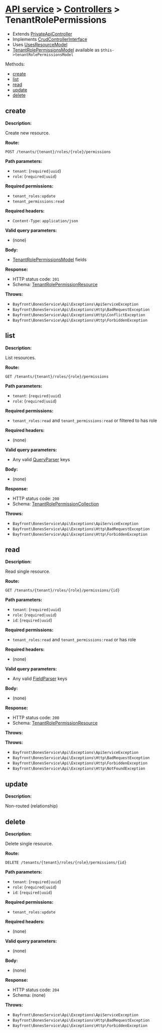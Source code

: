 # [API service](../README.md) > [Controllers](README.md) > TenantRolePermissions

- Extends [PrivateApiController](privateapicontroller.md)
- Implements [CrudControllerInterface](crudcontrollerinterface.md)
- Uses [UsesResourceModel](../traits/usesresourcemodel.md)
- [TenantRolePermissionsModel](https://github.com/bayfrontmedia/bones-service-rbac/blob/master/docs/models/tenantrolepermissions.md) available as `$this->tenantRolePermissionsModel`

Methods:

- [create](#create)
- [list](#list)
- [read](#read)
- [update](#update)
- [delete](#delete)

## create

**Description:**

Create new resource.

**Route:**

`POST /tenants/{tenant}/roles/{role}/permissions`

**Path parameters:**

- `tenant`: (`required|uuid`)
- `role`: (`required|uuid`)

**Required permissions:**

- `tenant_roles:update`
- `tenant_permissions:read`

**Required headers:**

- `Content-Type`: `application/json`

**Valid query parameters:**

- (none)

**Body:**

- [TenantRolePermissionsModel](https://github.com/bayfrontmedia/bones-service-rbac/blob/master/docs/models/tenantrolepermissions.md) fields

**Response:**

- HTTP status code: `201`
- Schema: [TenantRolePermissionResource](../schemas.md#tenantrolepermissionresource)

**Throws:**

- `Bayfront\BonesService\Api\Exceptions\ApiServiceException`
- `Bayfront\BonesService\Api\Exceptions\Http\BadRequestException`
- `Bayfront\BonesService\Api\Exceptions\Http\ConflictException`
- `Bayfront\BonesService\Api\Exceptions\Http\ForbiddenException`

## list

**Description:**

List resources.

**Route:**

`GET /tenants/{tenant}/roles/{role}/permissions`

**Path parameters:**

- `tenant`: (`required|uuid`)
- `role`: (`required|uuid`)

**Required permissions:**

- `tenant_roles:read` and `tenant_permissions:read` or filtered to has role

**Required headers:**

- (none)

**Valid query parameters:**

- Any valid [QueryParser](https://github.com/bayfrontmedia/bones-service-orm/blob/master/docs/utilities/queryparser.md) keys

**Body:**

- (none)

**Response:**

- HTTP status code: `200`
- Schema: [TenantRolePermissionCollection](../schemas.md#tenantrolepermissioncollection)

**Throws:**

- `Bayfront\BonesService\Api\Exceptions\ApiServiceException`
- `Bayfront\BonesService\Api\Exceptions\Http\BadRequestException`
- `Bayfront\BonesService\Api\Exceptions\Http\ForbiddenException`

## read

**Description:**

Read single resource.

**Route:**

`GET /tenants/{tenant}/roles/{role}/permissions/{id}`

**Path parameters:**

- `tenant`: (`required|uuid`)
- `role`: (`required|uuid`)
- `id`: (`required|uuid`)

**Required permissions:**

- `tenant_roles:read` and `tenant_permissions:read` or has role

**Required headers:**

- (none)

**Valid query parameters:**

- Any valid [FieldParser](https://github.com/bayfrontmedia/bones-service-orm/blob/master/docs/utilities/fieldparser.md) keys

**Body:**

- (none)

**Response:**

- HTTP status code: `200`
- Schema: [TenantRolePermissionResource](../schemas.md#tenantrolepermissionresource)

**Throws:**

**Throws:**

- `Bayfront\BonesService\Api\Exceptions\ApiServiceException`
- `Bayfront\BonesService\Api\Exceptions\Http\BadRequestException`
- `Bayfront\BonesService\Api\Exceptions\Http\ForbiddenException`
- `Bayfront\BonesService\Api\Exceptions\Http\NotFoundException`

## update

**Description:**

Non-routed (relationship)

## delete

**Description:**

Delete single resource.

**Route:**

`DELETE /tenants/{tenant}/roles/{role}/permissions/{id}`

**Path parameters:**

- `tenant`: (`required|uuid`)
- `role`: (`required|uuid`)
- `id`: (`required|uuid`)

**Required permissions:**

- `tenant_roles:update`

**Required headers:**

- (none)

**Valid query parameters:**

- (none)

**Body:**

- (none)

**Response:**

- HTTP status code: `204`
- Schema: (none)

**Throws:**

- `Bayfront\BonesService\Api\Exceptions\ApiServiceException`
- `Bayfront\BonesService\Api\Exceptions\Http\BadRequestException`
- `Bayfront\BonesService\Api\Exceptions\Http\ForbiddenException`